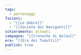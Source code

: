 ```yaml
---
tags:
  - personaggi
fazioni:
  - "[[Le Ombre]]"
  - "[[Società dei Naviganti]]"
schieramento: alleati
campagna: "[[Cronache di Aelan]]"
era: "[[Era dei Tumulti]]"
publish: true
---
```

